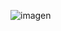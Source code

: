 ![imagen](https://github.com/jeronimomayorca/bootstrap_practice/assets/99100878/e65494f4-9ab5-4e02-b98f-e4cabdcfebfd)
